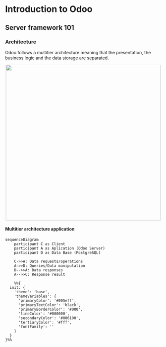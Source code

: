 # Introduction to Odoo

## Server framework 101

### Architecture

Odoo follows a multitier architecture meaning that the presentation, the
business logic and the data storage are separated.


<p align="center">

<img src="https://upload.wikimedia.org/wikipedia/commons/5/51/Overview_of_a_three-tier_application_vectorVersion.svg" width=500>

</p>

#### Multitier architecture application

```mermaid
sequenceDiagram
    participant C as Client
    participant A as Aplication (Odoo Server)
    participant D as Data Base (PostgreSQL)

    C->>A: Data requests/operations
    A->>D: Queries/Data manipulation
    D-->>A: Data responses
    A-->>C: Response result

    %%{
  init: {
    'theme': 'base',
    'themeVariables': {
      'primaryColor': '#005eff',
      'primaryTextColor': 'black',
      'primaryBorderColor': '#000',
      'lineColor': '#000000',
      'secondaryColor': '#006100',
      'tertiaryColor': '#fff',
      'fontFamily': ''
    }
  }
}%%

```
